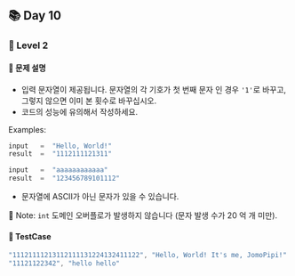 ## 📚 Day 10 
### 🚀 Level 2 

#### 🤔 문제 설명

- 입력 문자열이 제공됩니다.
문자열의 각 기호가 첫 번째 문자 인 경우 `'1'`로 바꾸고, 그렇지 않으면 이미 본 횟수로 바꾸십시오.
- 코드의 성능에 유의해서 작성하세요.

Examples:
```javascript
input   =  "Hello, World!"
result  =  "1112111121311"

input   =  "aaaaaaaaaaaa"
result  =  "123456789101112"
```
- 문자열에 ASCII가 아닌 문자가 있을 수 있습니다.

📌 Note: `int` 도메인 오버플로가 발생하지 않습니다 (문자 발생 수가 20 억 개 미만).


#### 🎯 TestCase

```javascript
"11121111213112111131224132411122", "Hello, World! It's me, JomoPipi!"
"11121122342", "hello hello"
```